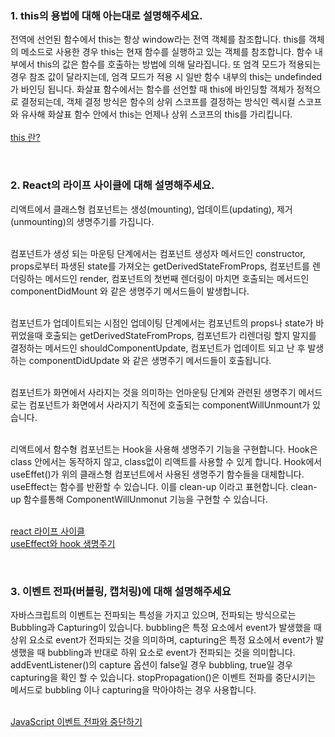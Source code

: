 ### 1. this의 용법에 대해 아는대로 설명해주세요.
전역에 선언된 함수에서 this는 항상 window라는 전역 객체를 참조합니다.
this를 객체의 메소드로 사용한 경우 this는 현재 함수를 실행하고 있는 객체를 참조합니다.
함수 내부에서 this의 값은 함수를 호출하는 방법에 의해 달라집니다.
또 엄격 모드가 적용되는 경우 참조 값이 달라지는데, 엄격 모드가 적용 시 일반 함수 내부의 this는 undefinded 가 바인딩 됩니다.
화살표 함수에서는 함수를 선언할 때 this에 바인딩할 객체가 정적으로 결정되는데,
객체 결정 방식은 함수의 상위 스코프를 결정하는 방식인 렉시컬 스코프와 유사해 화살표 함수 안에서 this는 언제나 상위 스코프의 this를 가리킵니다.</br></br>
[this 란?](https://hanamon.kr/javascript-this%EB%9E%80-%EB%AC%B4%EC%97%87%EC%9D%BC%EA%B9%8C/)

</br>

### 2. React의 라이프 사이클에 대해 설명해주세요.
리액트에서 클래스형 컴포넌트는 생성(mounting), 업데이트(updating), 제거(unmounting)의 생명주기를 가집니다.</br></br>

컴포넌트가 생성 되는 마운팅 단계에서는 컴포넌트 생성자 메서드인 constructor, props로부터 파생된 state를 가져오는 getDerivedStateFromProps,
컴포넌트를 렌더링하는 메서드인 render, 컴포넌트의 첫번째 렌더링이 마치면 호출되는 메서드인 componentDidMount 와 같은 생명주기 메서드들이 발생합니다.</br></br>

컴포넌트가 업데이트되는 시점인 업데이팅 단계에서는 컴포넌트의 props나 state가 바뀌었을때 호출되는 getDerivedStateFromProps,
컴포넌트가 리렌더링 할지 말지를 결정하는 메서드인 shouldComponentUpdate, 컴포넌트가 업데이트 되고 난 후 발생하는 componentDidUpdate 와 같은 생명주기 메서드들이 호출됩니다.</br></br>

컴포넌트가 화면에서 사라지는 것을 의미하는 언마운팅 단계와 관련된 생명주기 메서드로는 컴포넌트가 화면에서 사라지기 직전에 호출되는 componentWillUnmount가 있습니다.</br></br>

리액트에서 함수형 컴포넌트는 Hook을 사용해 생명주기 기능을 구현합니다. Hook은 class 안에서는 동작하지 않고, class없이 리액트를 사용할 수 있게 합니다.
Hook에서 useEffet()가 위의 클래스형 컴포넌트에서 사용된 생명주기 함수들을 대체합니다. useEffect는 함수를 반환할 수 있습니다. 이를 clean-up 이라고 표현합니다.
clean-up 함수를통해 ComponentWillUnmonut 기능을 구현할 수 있습니다.</br></br>

[react 라이프 사이클](https://velog.io/@minbr0ther/React.js-%EB%A6%AC%EC%95%A1%ED%8A%B8-%EB%9D%BC%EC%9D%B4%ED%94%84%EC%82%AC%EC%9D%B4%ED%81%B4life-cycle-%EC%88%9C%EC%84%9C-%EC%97%AD%ED%95%A0)</br>
[useEffect와 hook 생명주기](https://killu.tistory.com/44)

</br>

### 3. 이벤트 전파(버블링, 캡처링)에 대해 설명해주세요

자바스크립트의 이벤트는 전파되는 특성을 가지고 있으며, 전파되는 방식으로는 Bubbling과 Capturing이 있습니다.
bubbling은 특정 요소에서 event가 발생했을 때 상위 요소로 event가 전파되는 것을 의미하며,
capturing은 특정 요소에서 event가 발생했을 때 bubbling과 반대로 하위 요소로 event가 전파되는 것을 의미합니다.
addEventListener()의 capture 옵션이 false일 경우 bubbling, true일 경우 capturing을 확인 할 수 있습니다.
stopPropagation()은 이벤트 전파를 중단시키는 메서드로 bubbling 이나 capturing을 막아야하는 경우 사용합니다.</br></br>

[JavaScript 이벤트 전파와 중단하기](https://freestrokes.tistory.com/134)

